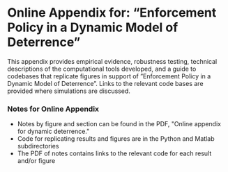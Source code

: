 # Online Appendix for: “Enforcement Policy in a Dynamic Model of Deterrence”
This appendix provides empirical evidence, robustness testing, technical descriptions of the computational tools developed, and a guide to codebases that replicate figures in support of ”Enforcement Policy in a Dynamic Model of Deterrence”. Links to the relevant code bases are provided where simulations are discussed.

### Notes for Online Appendix

- Notes by figure and section can be found in the PDF, "Online appendix for dynamic deterrence."
- Code for replicating results and figures are in the Python and Matlab subdirectories
- The PDF of notes contains links to the relevant code for each result and/or figure


